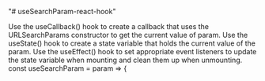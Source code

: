 "# useSearchParam-react-hook"

Use the useCallback() hook to create a callback that uses the URLSearchParams constructor to get the current value of param.
Use the useState() hook to create a state variable that holds the current value of the param.
Use the useEffect() hook to set appropriate event listeners to update the state variable when mounting and clean them up when unmounting.
const useSearchParam = param => {
